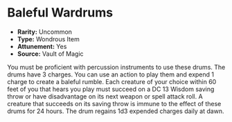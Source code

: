 # Baleful Wardrums

- **Rarity:** Uncommon
- **Type:** Wondrous Item
- **Attunement:** Yes
- **Source:** Vault of Magic

You must be proficient with percussion instruments to use these drums. The drums have 3 charges. You can use an action to play them and expend 1 charge to create a baleful rumble. Each creature of your choice within 60 feet of you that hears you play must succeed on a DC 13 Wisdom saving throw or have disadvantage on its next weapon or spell attack roll. A creature that succeeds on its saving throw is immune to the effect of these drums for 24 hours. The drum regains 1d3 expended charges daily at dawn.
